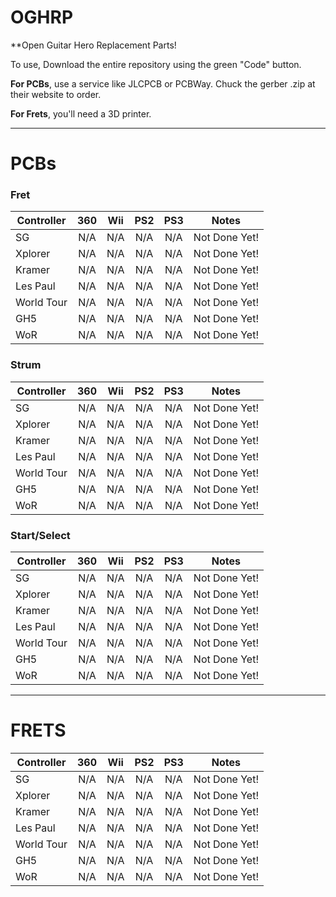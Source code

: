 # OGHRP
**Open Guitar Hero Replacement Parts!

To use, Download the entire repository using the green "Code" button.

**For PCBs**, use a service like JLCPCB or PCBWay. Chuck the gerber .zip at their website to order.

**For Frets**, you'll need a 3D printer.

-------------------------------------------------------------
# PCBs

### Fret
|**Controller**  | **360** | **Wii** | **PS2** | **PS3** | **Notes**        |
| ---------- |:---:|:---:|:---:|:---:|:------------:|
| SG         | N/A | N/A | N/A | N/A | Not Done Yet!|
| Xplorer    | N/A | N/A | N/A | N/A | Not Done Yet!|
| Kramer     | N/A | N/A | N/A | N/A | Not Done Yet!|
| Les Paul   | N/A | N/A | N/A | N/A | Not Done Yet!|
| World Tour | N/A | N/A | N/A | N/A | Not Done Yet!|
| GH5        | N/A | N/A | N/A | N/A | Not Done Yet!|
| WoR        | N/A | N/A | N/A | N/A | Not Done Yet!|

### Strum
|**Controller**  | **360** | **Wii** | **PS2** | **PS3** | **Notes**        |
| ---------- |:---:|:---:|:---:|:---:|:------------:|
| SG         | N/A | N/A | N/A | N/A | Not Done Yet!|
| Xplorer    | N/A | N/A | N/A | N/A | Not Done Yet!|
| Kramer     | N/A | N/A | N/A | N/A | Not Done Yet!|
| Les Paul   | N/A | N/A | N/A | N/A | Not Done Yet!|
| World Tour | N/A | N/A | N/A | N/A | Not Done Yet!|
| GH5        | N/A | N/A | N/A | N/A | Not Done Yet!|
| WoR        | N/A | N/A | N/A | N/A | Not Done Yet!|


### Start/Select
|**Controller**  | **360** | **Wii** | **PS2** | **PS3** | **Notes**        |
| ---------- |:---:|:---:|:---:|:---:|:------------:|
| SG         | N/A | N/A | N/A | N/A | Not Done Yet!|
| Xplorer    | N/A | N/A | N/A | N/A | Not Done Yet!|
| Kramer     | N/A | N/A | N/A | N/A | Not Done Yet!|
| Les Paul   | N/A | N/A | N/A | N/A | Not Done Yet!|
| World Tour | N/A | N/A | N/A | N/A | Not Done Yet!|
| GH5        | N/A | N/A | N/A | N/A | Not Done Yet!|
| WoR        | N/A | N/A | N/A | N/A | Not Done Yet!|

--------------------

# FRETS

|**Controller**  | **360** | **Wii** | **PS2** | **PS3** | **Notes**        |
| ---------- |:---:|:---:|:---:|:---:|:------------:|
| SG         | N/A | N/A | N/A | N/A | Not Done Yet!|
| Xplorer    | N/A | N/A | N/A | N/A | Not Done Yet!|
| Kramer     | N/A | N/A | N/A | N/A | Not Done Yet!|
| Les Paul   | N/A | N/A | N/A | N/A | Not Done Yet!|
| World Tour | N/A | N/A | N/A | N/A | Not Done Yet!|
| GH5        | N/A | N/A | N/A | N/A | Not Done Yet!|
| WoR        | N/A | N/A | N/A | N/A | Not Done Yet!|